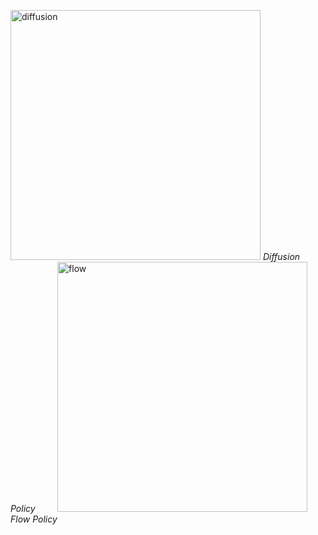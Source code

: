 <p float="left">
  <img src="https://github.com/chen-xu-tri/test/blob/main/vis_diffusion.gif" alt="diffusion" width="400"/>
  <em>Diffusion Policy</em>
  &nbsp; &nbsp; &nbsp; &nbsp; <!-- Adjust spacing as needed -->
  <img src="https://github.com/chen-xu-tri/test/blob/main/vis_flow.gif" alt="flow" width="400"/>
  <em>Flow Policy</em>
</p>
